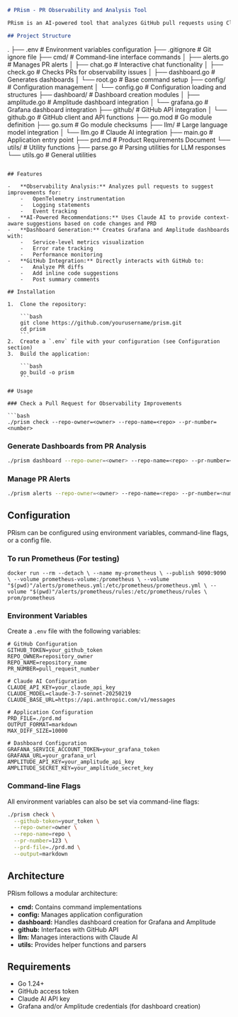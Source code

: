 ```markdown
# PRism - PR Observability and Analysis Tool

PRism is an AI-powered tool that analyzes GitHub pull requests using Claude AI to provide observability recommendations, create dashboards, and manage alerts. It helps improve code quality and observability standards in your projects.

## Project Structure

```
.
├── .env                # Environment variables configuration
├── .gitignore          # Git ignore file
├── cmd/                # Command-line interface commands
│   ├── alerts.go       # Manages PR alerts
│   ├── chat.go         # Interactive chat functionality
│   ├── check.go        # Checks PRs for observability issues
│   ├── dashboard.go    # Generates dashboards
│   └── root.go         # Base command setup
├── config/             # Configuration management
│   └── config.go       # Configuration loading and structures
├── dashboard/          # Dashboard creation modules
│   ├── amplitude.go    # Amplitude dashboard integration
│   └── grafana.go      # Grafana dashboard integration
├── github/             # GitHub API integration
│   └── github.go       # GitHub client and API functions
├── go.mod              # Go module definition
├── go.sum              # Go module checksums
├── llm/                # Large language model integration
│   └── llm.go          # Claude AI integration
├── main.go             # Application entry point
├── prd.md              # Product Requirements Document
└── utils/              # Utility functions
    ├── parse.go        # Parsing utilities for LLM responses
    └── utils.go        # General utilities
```

## Features

-   **Observability Analysis:** Analyzes pull requests to suggest improvements for:
    -   OpenTelemetry instrumentation
    -   Logging statements
    -   Event tracking
-   **AI-Powered Recommendations:** Uses Claude AI to provide context-aware suggestions based on code changes and PRD
-   **Dashboard Generation:** Creates Grafana and Amplitude dashboards with:
    -   Service-level metrics visualization
    -   Error rate tracking
    -   Performance monitoring
-   **GitHub Integration:** Directly interacts with GitHub to:
    -   Analyze PR diffs
    -   Add inline code suggestions
    -   Post summary comments

## Installation

1.  Clone the repository:

    ```bash
    git clone https://github.com/yourusername/prism.git
    cd prism
    ```
2.  Create a `.env` file with your configuration (see Configuration section)
3.  Build the application:

    ```bash
    go build -o prism
    ```

## Usage

### Check a Pull Request for Observability Improvements

```bash
./prism check --repo-owner=<owner> --repo-name=<repo> --pr-number=<number>
```

### Generate Dashboards from PR Analysis

```bash
./prism dashboard --repo-owner=<owner> --repo-name=<repo> --pr-number=<number>
```

### Manage PR Alerts

```bash
./prism alerts --repo-owner=<owner> --repo-name=<repo> --pr-number=<number>
```

## Configuration

PRism can be configured using environment variables, command-line flags, or a config file.

### To run Prometheus (For testing)

`docker run --rm --detach \
  --name my-prometheus \
  --publish 9090:9090 \
  --volume prometheus-volume:/prometheus \
  --volume "$(pwd)"/alerts/prometheus.yml:/etc/prometheus/prometheus.yml \
  --volume "$(pwd)"/alerts/prometheus/rules:/etc/prometheus/rules \
  prom/prometheus`

### Environment Variables

Create a `.env` file with the following variables:

```
# GitHub Configuration
GITHUB_TOKEN=your_github_token
REPO_OWNER=repository_owner
REPO_NAME=repository_name
PR_NUMBER=pull_request_number

# Claude AI Configuration
CLAUDE_API_KEY=your_claude_api_key
CLAUDE_MODEL=claude-3-7-sonnet-20250219
CLAUDE_BASE_URL=https://api.anthropic.com/v1/messages

# Application Configuration
PRD_FILE=./prd.md
OUTPUT_FORMAT=markdown
MAX_DIFF_SIZE=10000

# Dashboard Configuration
GRAFANA_SERVICE_ACCOUNT_TOKEN=your_grafana_token
GRAFANA_URL=your_grafana_url
AMPLITUDE_API_KEY=your_amplitude_api_key
AMPLITUDE_SECRET_KEY=your_amplitude_secret_key
```

### Command-line Flags

All environment variables can also be set via command-line flags:

```bash
./prism check \
  --github-token=your_token \
  --repo-owner=owner \
  --repo-name=repo \
  --pr-number=123 \
  --prd-file=./prd.md \
  --output=markdown
```

## Architecture

PRism follows a modular architecture:

-   **cmd:** Contains command implementations
-   **config:** Manages application configuration
-   **dashboard:** Handles dashboard creation for Grafana and Amplitude
-   **github:** Interfaces with GitHub API
-   **llm:** Manages interactions with Claude AI
-   **utils:** Provides helper functions and parsers

## Requirements

-   Go 1.24+
-   GitHub access token
-   Claude AI API key
-   Grafana and/or Amplitude credentials (for dashboard creation)
```
